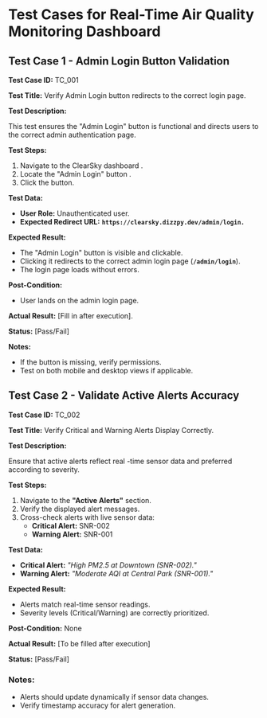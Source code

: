 # **Test Cases for Real-Time Air Quality Monitoring Dashboard**

## Test Case 1 - **Admin Login Button Validation**

**Test Case ID:** TC_001

**Test Title:** Verify Admin Login button redirects to the correct login page.

**Test Description:**

This test ensures the "Admin Login" button is functional and directs users to the correct admin authentication page.

**Test Steps:**

1. Navigate to the ClearSky dashboard .
2. Locate the "Admin Login" button .
3. Click the button.

**Test Data:**

- **User Role:** Unauthenticated user.
- **Expected Redirect URL:** **`https://clearsky.dizzpy.dev/admin/login.`**

**Expected Result:**

- The "Admin Login" button is visible and clickable.
- Clicking it redirects to the correct admin login page (**`/admin/login`**).
- The login page loads without errors.

**Post-Condition:**

- User lands on the admin login page.

**Actual Result:** [Fill in after execution].

**Status:** [Pass/Fail]

**Notes:**

- If the button is missing, verify permissions.
- Test on both mobile and desktop views if applicable.

## **Test Case 2 - Validate Active Alerts Accuracy**

**Test Case ID:** TC_002

**Test Title:** Verify Critical and Warning Alerts Display Correctly.

**Test Description:**

Ensure that active alerts reflect real -time sensor data and preferred according to severity.

**Test Steps:**

1. Navigate to the **"Active Alerts"** section.
2. Verify the displayed alert messages.
3. Cross-check alerts with live sensor data:
   - **Critical Alert:** SNR-002
   - **Warning Alert:** SNR-001

**Test Data:**

- **Critical Alert:** *"High PM2.5 at Downtown (SNR-002)."*
- **Warning Alert:** *"Moderate AQI at Central Park (SNR-001)."*

**Expected Result:**

- Alerts match real-time sensor readings.
- Severity levels (Critical/Warning) are correctly prioritized.

**Post-Condition:** None

**Actual Result:** [To be filled after execution]

**Status:** [Pass/Fail]

### **Notes:**

- Alerts should update dynamically if sensor data changes.
- Verify timestamp accuracy for alert generation.


